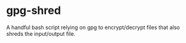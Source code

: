 # gpg-shred
A handful bash script relying on gpg to encrypt/decrypt files that also shreds the input/output file.
